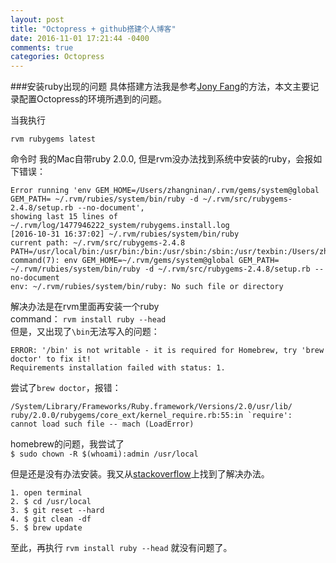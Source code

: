 ```yaml
---
layout: post
title: "Octopress + github搭建个人博客"
date: 2016-11-01 17:21:44 -0400
comments: true
categories: Octopress
---
```


###安装ruby出现的问题
具体搭建方法我是参考[Jony Fang](jonyfang.github.io)的方法，本文主要记录配置Octopress的环境所遇到的问题。

当我执行
```
rvm rubygems latest
```
命令时
我的Mac自带ruby 2.0.0, 但是rvm没办法找到系统中安装的ruby，会报如下错误：

	Error running 'env GEM_HOME=/Users/zhangninan/.rvm/gems/system@global
	GEM_PATH= ~/.rvm/rubies/system/bin/ruby -d ~/.rvm/src/rubygems-2.4.8/setup.rb --no-document',
	showing last 15 lines of ~/.rvm/log/1477946222_system/rubygems.install.log
	[2016-10-31 16:37:02] ~/.rvm/rubies/system/bin/ruby
	current path: ~/.rvm/src/rubygems-2.4.8
	PATH=/usr/local/bin:/usr/bin:/bin:/usr/sbin:/sbin:/usr/texbin:/Users/zhangninan/.rvm/bin
	command(7): env GEM_HOME=~/.rvm/gems/system@global GEM_PATH= ~/.rvm/rubies/system/bin/ruby -d ~/.rvm/src/rubygems-2.4.8/setup.rb --no-document
	env: ~/.rvm/rubies/system/bin/ruby: No such file or directory

解决办法是在rvm里面再安装一个ruby  
command： ``rvm install ruby --head``  
但是，又出现了``\bin``无法写入的问题： 

	ERROR: '/bin' is not writable - it is required for Homebrew, try 'brew doctor' to fix it!
	Requirements installation failed with status: 1.
  
尝试了``brew doctor``，报错：

	/System/Library/Frameworks/Ruby.framework/Versions/2.0/usr/lib/
	ruby/2.0.0/rubygems/core_ext/kernel_require.rb:55:in `require': 
	cannot load such file -- mach (LoadError)

homebrew的问题，我尝试了  
``$ sudo chown -R $(whoami):admin /usr/local``

但是还是没有办法安装。我又从[stackoverflow](http://stackoverflow.com/questions/24652996/homebrew-not-working-on-osx)上找到了解决办法。

~~~
1. open terminal  
2. $ cd /usr/local  
3. $ git reset --hard  
4. $ git clean -df
5. $ brew update
~~~
至此，再执行 ``rvm install ruby --head`` 就没有问题了。 
